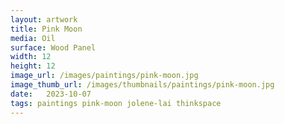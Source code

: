 ```yaml
---
layout: artwork
title: Pink Moon
media: Oil
surface: Wood Panel
width: 12
height: 12
image_url: /images/paintings/pink-moon.jpg
image_thumb_url: /images/thumbnails/paintings/pink-moon.jpg
date:   2023-10-07
tags: paintings pink-moon jolene-lai thinkspace
---
```

